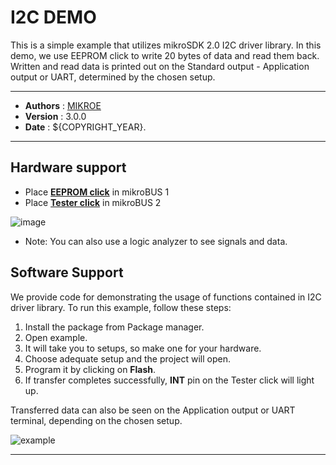 # I2C DEMO

This is a simple example that utilizes mikroSDK 2.0 I2C driver library. In this demo, we use EEPROM click to write 20 bytes of data and read them back. Written and read data is printed out on the Standard output - Application output or UART, determined by the chosen setup.

---

- **Authors**     : [MIKROE](https://github.com/MikroElektronika)
- **Version**     : 3.0.0
- **Date**        : ${COPYRIGHT_YEAR}.

---

## Hardware support

- Place [**EEPROM click**](https://www.mikroe.com/eeprom-click) in mikroBUS 1
- Place [**Tester click**](https://www.mikroe.com/tester-click) in mikroBUS 2

![image](https://download.mikroe.com/images/mikrosdk/v2/demos/demoi2c/demo_i2c_clicks.png)

- Note: You can also use a logic analyzer to see signals and data.

## Software Support

We provide code for demonstrating the usage of functions contained in I2C driver library. To run this example, follow these steps:

1. Install the package from Package manager.
2. Open example.
3. It will take you to setups, so make one for your hardware.
4. Choose adequate setup and the project will open.
5. Program it by clicking on **Flash**.
6. If transfer completes successfully, **INT** pin on the Tester click will light up.

Transferred data can also be seen on the Application output or UART terminal, depending on the chosen setup.

![example](https://download.mikroe.com/images/mikrosdk/v2/demos/demoi2c/demo_i2c_output.png)

---
